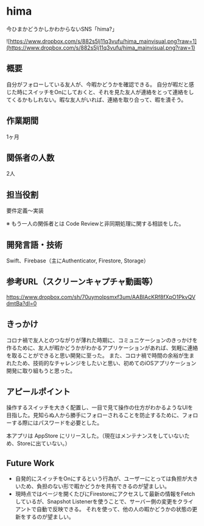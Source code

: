 # hima
今ひまかどうかしかわからないSNS「hima?」

![https://www.dropbox.com/s/882s5lj11q3vufu/hima_mainvisual.png?raw=1](https://www.dropbox.com/s/882s5lj11q3vufu/hima_mainvisual.png?raw=1)

## 概要
自分がフォローしている友人が、今暇かどうかを確認できる。
自分が暇だと感じた時にスイッチをOnにしておくと、それを見た友人が連絡をとって連絡をしてくるかもしれない。暇な友人がいれば、連絡を取り合って、暇を潰そう。

## 作業期間
1ヶ月

## 関係者の人数
2人

## 担当役割
要件定義〜実装

※ もう一人の関係者とは Code Reviewと非同期処理に関する相談をした。

## 開発言語・技術
Swift、Firebase（主にAuthenticator, Firestore, Storage）

## 参考URL（スクリーンキャプチャ動画等）
https://www.dropbox.com/sh/70uymolpsmxf3um/AABIAcKRf8fXpO1PkvQVdmtBa?dl=0

## きっかけ
コロナ禍で友人とのつながりが薄れた時期に、コミュニケーションのきっかけを作るために、友人が暇かどうかがわかるアプリケーションがあれば、気軽に連絡を取ることができると思い開発に至った。
また、コロナ禍で時間の余裕が生まれたため、技術的なチャレンジをしたいと思い、初めてのiOSアプリケーション開発に取り組もうと思った。

## アピールポイント
操作するスイッチを大きく配置し、一目で見て操作の仕方がわかるようなUIを目指した。見知らぬ人から勝手にフォローされることを防止するために、フォローする際にはパスワードを必要とした。

本アプリは AppStore にリリースした。（現在はメンテナンスをしていないため、Storeに出ていない。）

## Future Work
- 自発的にスイッチをOnにするという行為が、ユーザーにとっては負担が大きいため、負担のない形で暇かどうかを共有できるのが望ましい。
- 現時点ではページを開くたびにFirestoreにアクセスして最新の情報をFetchしているが、Snapshot Listenerを使うことで、サーバー側の変更をクライアントで自動で反映できる。 それを使って、他の人の暇かどうかの状態の更新をするのが望ましい。



